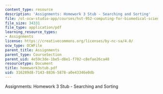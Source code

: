 ```yaml
---
content_type: resource
description: 'Assignments: Homework 3 Stub - Searching and Sorting'
file: /ol-ocw-studio-app/courses/hst-952-computing-for-biomedical-scientists-fall-2002/316289d8714388365878a0e43346e0db_homework3stub.pdf
file_size: 34331
file_type: application/pdf
learning_resource_types:
- Assignments
license: https://creativecommons.org/licenses/by-nc-sa/4.0/
ocw_type: OCWFile
parent_title: Assignments
parent_type: CourseSection
parent_uid: 4e59c3de-1be5-d8e1-f702-c8efae26ca48
resourcetype: Document
title: homework3stub.pdf
uid: 316289d8-7143-8836-5878-a0e43346e0db
---
```

Assignments: Homework 3 Stub - Searching and Sorting